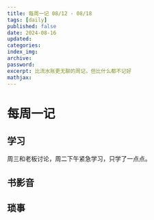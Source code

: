 ```yaml
---
title: 每周一记 08/12 - 08/18
tags: [daily]
published: false
date: 2024-08-16
updated:
categories:
index_img:
archive:
password:
excerpt: 比流水账更无聊的周记，但比什么都不记好
mathjax:
---
```


# 每周一记

## 学习
周三和老板讨论，周二下午紧急学习，只学了一点点。

## 书影音

## 琐事
